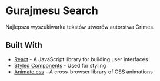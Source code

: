 # Gurajmesu Search

Najlepsza wyszukiwarka tekstów utworów autorstwa Grimes.

## Built With

- [React](https://reactjs.org/) - A JavaScript library for building user interfaces
- [Styled Components](https://www.styled-components.com/) - Used for styling
- [Animate.css](https://github.com/daneden/animate.css) - A cross-browser library of CSS animations
